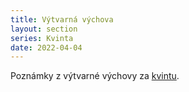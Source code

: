```yaml
---
title: Výtvarná výchova
layout: section
series: Kvinta
date: 2022-04-04
---
```


Poznámky z výtvarné výchovy za [kvintu](/notes/kvinta).

